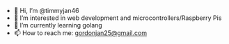 - 👋 Hi, I’m @timmyjan46
- 👀 I’m interested in web development and microcontrollers/Raspberry Pis
- 🌱 I’m currently learning golang
- 📫 How to reach me: gordonjan25@gmail.com

<!---
timmyjan46/timmyjan46 is a ✨ special ✨ repository because its `README.md` (this file) appears on your GitHub profile.
You can click the Preview link to take a look at your changes.
--->
